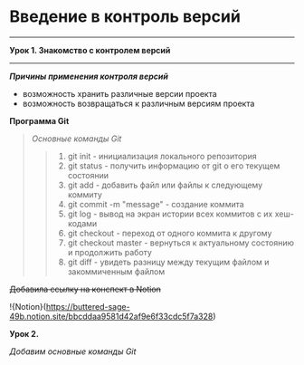  

# Введение в контроль версий
---
**Урок 1. Знакомство с контролем версий**
___

***Причины применения контроля версий***
* возможность хранить различные версии проекта
* возможность возвращаться к различным версиям проекта

**Программа Git**

> *Основные команды Git*
>> 1. git init - инициализация локального репозитория
>> 2. git status - получить информацию от git о его текущем состоянии
>> 3. git add - добавить файл или файлы к следующему коммиту
>> 4. git commit -m "message" - создание коммита
>> 5. git log - вывод на экран истории всех коммитов с их хеш-кодами
>> 6. git checkout - переход от одного коммита к другому
>> 7. git checkout master - вернуться к актуальному состоянию и продолжить работу
>> 8. git diff - увидеть разницу между текущим файлом и закоммиченным файлом

~~Добавила ссылку на конспект в Notion~~

!{Notion}(https://buttered-sage-49b.notion.site/bbcddaa9581d42af9e6f33cdc5f7a328)


**Урок 2.**

*Добавим основные команды Git*






 